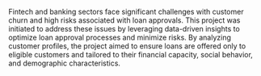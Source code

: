 Fintech and banking sectors face significant challenges with customer churn and high risks associated with loan approvals. 
This project was initiated to address these issues by leveraging data-driven insights to optimize loan approval processes and minimize risks. 
By analyzing customer profiles, the project aimed to ensure loans are offered only to eligible customers and tailored to their financial capacity, social behavior, and demographic characteristics.
